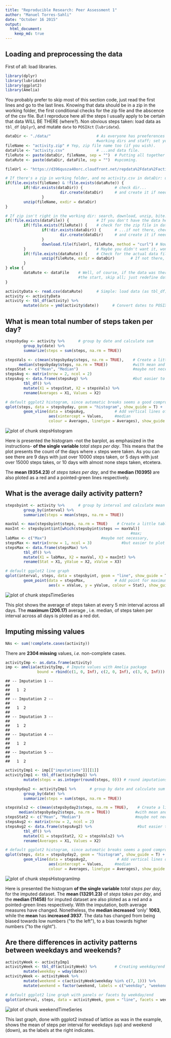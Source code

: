 ```yaml
---
title: "Reproducible Research: Peer Assessment 1"
author: "Manuel Torres-Sahli"
date: "October 16 2015"
output: 
  html_document:
    keep_md: true
---
```



## Loading and preprocessing the data

First of all: load libraries.

```r
library(dplyr)
library(lubridate)
library(ggplot2)
library(Amelia)
```

You probably prefer to skip most of this section code, just read the first lines and go to the last lines. Knowing that data should be in a zip in the working folder, the first conditional checks for the zip file and the abscence of the csv file. But I reproduce here all the steps I usually apply to be certain that data WILL BE THERE (where?). Non obvious steps taken: load data as `tbl_df` (`dplyr`), and mutate `date` to `POSIXct` (`lubridate`).

```r
dataDir <- "./data/"                    # As everyone has preeferences about
                                        #working dirs and staff; set your own.
fileName <- "activity.zip" # Yep, zip file name too (if you wish).
dataFile <- "activity.csv"              # ...and data file.
fileRute <- paste(dataDir, fileName, sep = "")  # Putting all together for the
dataRute <- paste(dataDir, dataFile, sep = "")  #upcoming.

fileUrl <- "https://d396qusza40orc.cloudfront.net/repdata%2Fdata%2Factivity.zip"

# If there's a zip in working folder, and no activity.csv in dataDir: unzip!
if(file.exists(fileName) & !file.exists(dataRute)) {    
        if(!dir.exists(dataDir)) {              # check dir...
                        dir.create(dataDir)     # and create it if needed.
                }
        unzip(fileName, exdir = dataDir)
}

# If zip isn't right in the working dir: search, download, unzip, bite!
if(!file.exists(dataFile)) {            # If you don't have the data here...
        if(!file.exists(fileRute)) {    # check for the zip file in dataDir
                if(!dir.exists(dataDir)) {      # ...if not there, check dir...
                        dir.create(dataDir)     # and create it if needed.
                }
                download.file(fileUrl, fileRute, method = "curl") # Now dwnload
        }                               # Maybe you didn't want it, won't hurt.
        if(!file.exists(dataRute)) {    # Check for the actual data file.
                unzip(fileRute, exdir = dataDir)       # If not there, unzip!
        }
} else {
        dataRute <- dataFile    # Well, of course, if the data was there from
                                #the start, skip all; just redefine dataRute.
}

activityData <- read.csv(dataRute)      # Simple: load data (as tbl_df)
activity <- activityData
activity <- tbl_df(activity) %>%
        mutate(date = ymd(activity$date))      # Convert dates to POSIXct
```

## What is mean total number of steps taken per day?


```r
stepsbyday <- activity %>%      # group by date and calculate sum
        group_by(date) %>%
        summarize(steps = sum(steps, na.rm = TRUE))
```


```r
stepsVals <- c(mean(stepsbyday$steps, na.rm = TRUE),    # Create a little table
      median(stepsbyday$steps, na.rm = TRUE))           #with mean and median;
stepsStat <- c("Mean", "Median")                        #maybe not necessary,
stepsAvg <- matrix(nrow = 2, ncol = 2)
stepsAvg <- data.frame(stepsAvg) %>%                    #but easier to plot
        tbl_df() %>%
        mutate(X1 = stepsStat, X2 = stepsVals) %>%
        rename(Averages = X1, Values = X2)
```


```r
# default ggplot2 histogram, since automatic breaks seems a good compromise
qplot(steps, data = stepsbyday, geom = "histogram", show_guide = T) +
        geom_vline(data = stepsAvg,             # Add vertical lines of mean and
                   aes(xintercept = Values,     #median
                   colour = Averages, linetype = Averages), show_guide = T)
```

![plot of chunk stepsHistogram](figure/stepsHistogram-1.png) 

Here is presented the histogram -not the barplot, as emphasized in the instructions-  __of the single variable__ *total steps per day*. This means that the plot presents the count of the days where `x` steps were taken. As you can see there are 9 days with just over 10000 steps taken, or 5 days with just over 15000 steps takes, or 10 days with almost none steps taken, etcetera.

The __mean (9354.23)__ of *steps takes per day*, and the __median (10395)__ are also ploted as a red and a pointed-green lines respectively.

## What is the average daily activity pattern?

```r
stepsbyint <- activity %>%      # group by interval and calculate mean
        group_by(interval) %>%
        summarize(steps = mean(steps, na.rm = TRUE))
```


```r
maxVal <- max(stepsbyint$steps, na.rm = TRUE)    # Create a little table
maxInt <- stepsbyint$int[which(stepsbyint$steps == maxVal)]
                                                       #max;
labMax <- c("Max")                        #maybe not necessary,
stepsMax <- matrix(nrow = 1, ncol = 3)             #but easier to plot
stepsMax <- data.frame(stepsMax) %>%
        tbl_df() %>%
        mutate(X1 = labMax, X2 = maxVal, X3 = maxInt) %>%
        rename(Stat = X1, yValue = X2, xValue = X3)
```


```r
# default ggplot2 line graph
qplot(interval, steps, data = stepsbyint, geom = "line", show_guide = T) +
        geom_point(data = stepsMax,             # Add point for maximum
                   aes(x = xValue, y = yValue, colour = Stat), show_guide = T)
```

![plot of chunk stepsTimeSeries](figure/stepsTimeSeries-1.png) 

This plot shows the average of steps taken at every 5 min interval across all days. The **maximum (206.17)** average , i.e. median, of steps taken per interval across all days is ploted as a red dot.

## Imputing missing values

```r
NAs <- sum(!complete.cases(activity))
```
There are **2304 missing** values, *i.e.* non-complete cases.


```r
activityImp <- as.data.frame(activity)
imp <- amelia(activityImp, # Impute values with Amelia package
              bound = rbind(c(1, 0, Inf), c(2, 0, Inf), c(3, 0, Inf)))
```

```
## -- Imputation 1 --
## 
##   1  2
## 
## -- Imputation 2 --
## 
##   1  2
## 
## -- Imputation 3 --
## 
##   1  2
## 
## -- Imputation 4 --
## 
##   1  2
## 
## -- Imputation 5 --
## 
##   1  2
```

```r
activityImp1 <- imp[["imputations"]][[1]]
activityImp1 <- tbl_df(activityImp1) %>%
        mutate(steps = as.integer(round(steps, 0))) # round imputations to integer
```


```r
stepsbyday2 <- activityImp1 %>%      # group by date and calculate sum
        group_by(date) %>%
        summarize(steps = sum(steps, na.rm = TRUE))
```


```r
stepsVals2 <- c(mean(stepsbyday2$steps, na.rm = TRUE),    # Create a little table
      median(stepsbyday2$steps, na.rm = TRUE))           #with mean and median;
stepsStat2 <- c("Mean", "Median")                        #maybe not necessary,
stepsAvg2 <- matrix(nrow = 2, ncol = 2)
stepsAvg2 <- data.frame(stepsAvg2) %>%                    #but easier to plot
        tbl_df() %>%
        mutate(X1 = stepsStat2, X2 = stepsVals2) %>%
        rename(Averages = X1, Values = X2)
```


```r
# default ggplot2 histogram, since automatic breaks seems a good compromise
qplot(steps, data = stepsbyday2, geom = "histogram", show_guide = T) +
        geom_vline(data = stepsAvg2,             # Add vertical lines of mean and
                   aes(xintercept = Values,     #median
                   colour = Averages, linetype = Averages), show_guide = T)
```

![plot of chunk stepsHistogramImp](figure/stepsHistogramImp-1.png) 

Here is presented the histogram  __of the single variable__ *total steps per day*, for the imputed dataset. The __mean (13291.23)__ of *steps takes per day*, and the __median (11458)__ for imputed dataset are also ploted as a red and a pointed-green lines respectively. With the imputation, both average measures have changed. Nonetheless, the **median increased** 'only' **1063**, while the **mean** has **increased 3937**. The data has changed from being biased towards low numbers ("to the left"), to a bias towards higher numbers ("to the right").

## Are there differences in activity patterns between weekdays and weekends?


```r
activityWeek <- activityImp1
activityWeek <- tbl_df(activityWeek) %>%        # Creating weekday/end factor
        mutate(weekday = wday(date))
activityWeek <- activityWeek %>%
        mutate(weekend = c(activityWeek$weekday %in% c(7, 1))) %>%
        mutate(weekend = factor(weekend, labels = c("weekday", "weekend")))
```


```r
# default ggplot2 line graph with panels or facets by weekday/end
qplot(interval, steps, data = activityWeek, geom = "line", facets = weekend~.)
```

![plot of chunk weekendTimeSeries](figure/weekendTimeSeries-1.png) 

This last graph, done with ggplot2 instead of lattice as was in the example, shows the mean of steps per interval for weekdays (up) and weekend (down), as the labels at the right indicates.
